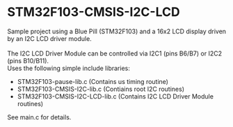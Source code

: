 # STM32F103-CMSIS-I2C-LCD
Sample project using a Blue Pill (STM32F103) and a 16x2 LCD display driven by an I2C LCD driver module.
<br><br>
The I2C LCD Driver Module can be controlled via I2C1 (pins B6/B7) or I2C2 (pins B10/B11).
<br>
Uses the following simple include libraries:
- STM32F103-pause-lib.c          (Contains us timing routine)
- STM32F103-CMSIS-I2C-lib.c      (Contiains root I2C routines)
- STM32F103-CMSIS-I2C-LCD-lib.c  (Contains I2C LCD Driver Module routines)

See main.c for details.
